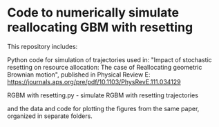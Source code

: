 # Code to numerically simulate reallocating GBM with resetting

This repository includes:

Python code for simulation of trajectories used in: "Impact of stochastic resetting on resource
allocation: The case of Reallocating geometric Brownian
motion", published in Physical Review E: https://journals.aps.org/pre/pdf/10.1103/PhysRevE.111.034129

RGBM with resetting.py - simulate RGBM with resetting trajectories

and the data and code for plotting the figures from the same paper, organized in separate folders.
